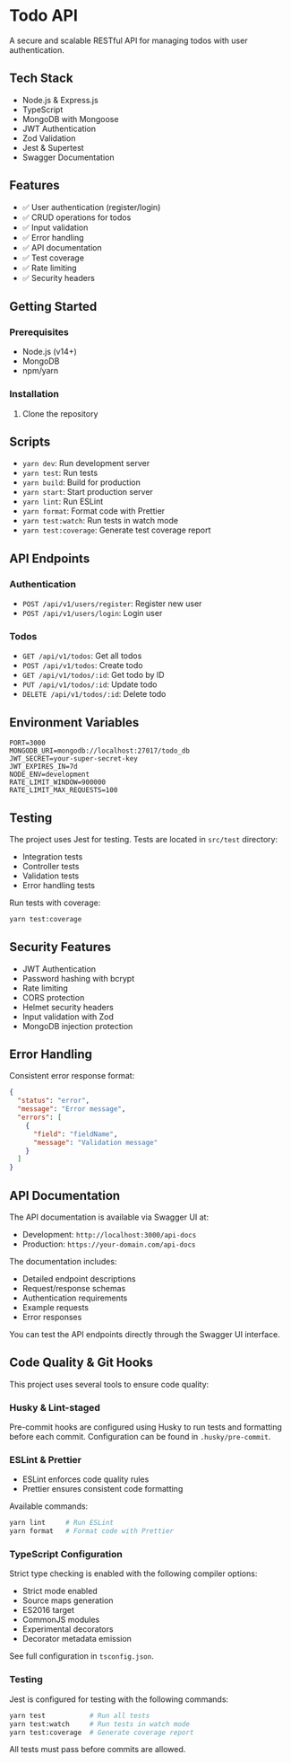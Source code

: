 # Todo API

A secure and scalable RESTful API for managing todos with user authentication.

## Tech Stack

- Node.js & Express.js
- TypeScript
- MongoDB with Mongoose
- JWT Authentication
- Zod Validation
- Jest & Supertest
- Swagger Documentation

## Features

- ✅ User authentication (register/login)
- ✅ CRUD operations for todos
- ✅ Input validation
- ✅ Error handling
- ✅ API documentation
- ✅ Test coverage
- ✅ Rate limiting
- ✅ Security headers

## Getting Started

### Prerequisites

- Node.js (v14+)
- MongoDB
- npm/yarn

### Installation

1. Clone the repository

## Scripts

- `yarn dev`: Run development server
- `yarn test`: Run tests
- `yarn build`: Build for production
- `yarn start`: Start production server
- `yarn lint`: Run ESLint
- `yarn format`: Format code with Prettier
- `yarn test:watch`: Run tests in watch mode
- `yarn test:coverage`: Generate test coverage report

## API Endpoints

### Authentication
- `POST /api/v1/users/register`: Register new user
- `POST /api/v1/users/login`: Login user

### Todos
- `GET /api/v1/todos`: Get all todos
- `POST /api/v1/todos`: Create todo
- `GET /api/v1/todos/:id`: Get todo by ID
- `PUT /api/v1/todos/:id`: Update todo
- `DELETE /api/v1/todos/:id`: Delete todo

## Environment Variables

```env
PORT=3000
MONGODB_URI=mongodb://localhost:27017/todo_db
JWT_SECRET=your-super-secret-key
JWT_EXPIRES_IN=7d
NODE_ENV=development
RATE_LIMIT_WINDOW=900000
RATE_LIMIT_MAX_REQUESTS=100
```

## Testing

The project uses Jest for testing. Tests are located in `src/test` directory:
- Integration tests
- Controller tests
- Validation tests
- Error handling tests

Run tests with coverage:
```bash
yarn test:coverage
```

## Security Features

- JWT Authentication
- Password hashing with bcrypt
- Rate limiting
- CORS protection
- Helmet security headers
- Input validation with Zod
- MongoDB injection protection

## Error Handling

Consistent error response format:
```json
{
  "status": "error",
  "message": "Error message",
  "errors": [
    {
      "field": "fieldName",
      "message": "Validation message"
    }
  ]
}
```

## API Documentation

The API documentation is available via Swagger UI at:
- Development: `http://localhost:3000/api-docs`
- Production: `https://your-domain.com/api-docs`

The documentation includes:
- Detailed endpoint descriptions
- Request/response schemas
- Authentication requirements
- Example requests
- Error responses

You can test the API endpoints directly through the Swagger UI interface.

## Code Quality & Git Hooks

This project uses several tools to ensure code quality:

### Husky & Lint-staged
Pre-commit hooks are configured using Husky to run tests and formatting before each commit. Configuration can be found in `.husky/pre-commit`.

### ESLint & Prettier
- ESLint enforces code quality rules
- Prettier ensures consistent code formatting

Available commands:
```bash
yarn lint     # Run ESLint
yarn format   # Format code with Prettier
```

### TypeScript Configuration
Strict type checking is enabled with the following compiler options:
- Strict mode enabled
- Source maps generation
- ES2016 target
- CommonJS modules
- Experimental decorators
- Decorator metadata emission

See full configuration in `tsconfig.json`.

### Testing
Jest is configured for testing with the following commands:
```bash
yarn test           # Run all tests
yarn test:watch     # Run tests in watch mode
yarn test:coverage  # Generate coverage report
```

All tests must pass before commits are allowed.
